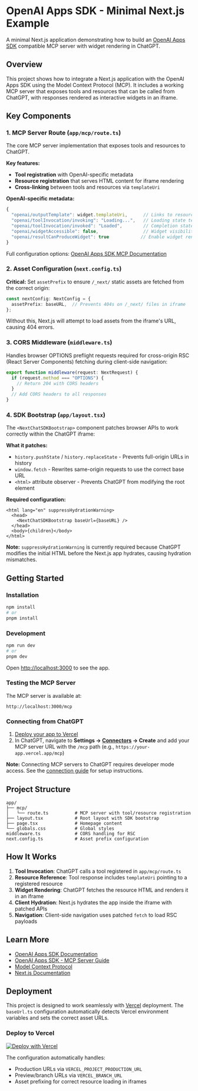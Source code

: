 # OpenAI Apps SDK - Minimal Next.js Example

A minimal Next.js application demonstrating how to build an [OpenAI Apps SDK](https://developers.openai.com/apps-sdk) compatible MCP server with widget rendering in ChatGPT.

## Overview

This project shows how to integrate a Next.js application with the OpenAI Apps SDK using the Model Context Protocol (MCP). It includes a working MCP server that exposes tools and resources that can be called from ChatGPT, with responses rendered as interactive widgets in an iframe.

## Key Components

### 1. MCP Server Route (`app/mcp/route.ts`)

The core MCP server implementation that exposes tools and resources to ChatGPT.

**Key features:**
- **Tool registration** with OpenAI-specific metadata
- **Resource registration** that serves HTML content for iframe rendering
- **Cross-linking** between tools and resources via `templateUri`

**OpenAI-specific metadata:**
```typescript
{
  "openai/outputTemplate": widget.templateUri,      // Links to resource
  "openai/toolInvocation/invoking": "Loading...",   // Loading state text
  "openai/toolInvocation/invoked": "Loaded",        // Completion state text
  "openai/widgetAccessible": false,                 // Widget visibility
  "openai/resultCanProduceWidget": true            // Enable widget rendering
}
```

Full configuration options: [OpenAI Apps SDK MCP Documentation](https://developers.openai.com/apps-sdk/build/mcp-server)

### 2. Asset Configuration (`next.config.ts`)

**Critical:** Set `assetPrefix` to ensure `/_next/` static assets are fetched from the correct origin:

```typescript
const nextConfig: NextConfig = {
  assetPrefix: baseURL,  // Prevents 404s on /_next/ files in iframe
};
```

Without this, Next.js will attempt to load assets from the iframe's URL, causing 404 errors.

### 3. CORS Middleware (`middleware.ts`)

Handles browser OPTIONS preflight requests required for cross-origin RSC (React Server Components) fetching during client-side navigation:

```typescript
export function middleware(request: NextRequest) {
  if (request.method === "OPTIONS") {
    // Return 204 with CORS headers
  }
  // Add CORS headers to all responses
}
```

### 4. SDK Bootstrap (`app/layout.tsx`)

The `<NextChatSDKBootstrap>` component patches browser APIs to work correctly within the ChatGPT iframe:

**What it patches:**
- `history.pushState` / `history.replaceState` - Prevents full-origin URLs in history
- `window.fetch` - Rewrites same-origin requests to use the correct base URL
- `<html>` attribute observer - Prevents ChatGPT from modifying the root element

**Required configuration:**
```tsx
<html lang="en" suppressHydrationWarning>
  <head>
    <NextChatSDKBootstrap baseUrl={baseURL} />
  </head>
  <body>{children}</body>
</html>
```

**Note:** `suppressHydrationWarning` is currently required because ChatGPT modifies the initial HTML before the Next.js app hydrates, causing hydration mismatches.

## Getting Started

### Installation

```bash
npm install
# or
pnpm install
```

### Development

```bash
npm run dev
# or
pnpm dev
```

Open [http://localhost:3000](http://localhost:3000) to see the app.

### Testing the MCP Server

The MCP server is available at:
```
http://localhost:3000/mcp
```

### Connecting from ChatGPT

1. [Deploy your app to Vercel](https://vercel.com/new/clone?repository-url=https%3A%2F%2Fgithub.com%2Funcurated-tests%2Fopenai-apps-sdk-dice-roll)
3. In ChatGPT, navigate to **Settings → [Connectors](https://chatgpt.com/#settings/Connectors) → Create** and add your MCP server URL with the `/mcp` path (e.g., `https://your-app.vercel.app/mcp`)

**Note:** Connecting MCP servers to ChatGPT requires developer mode access. See the [connection guide](https://developers.openai.com/apps-sdk/deploy/connect-chatgpt) for setup instructions.


## Project Structure

```
app/
├── mcp/
│   └── route.ts          # MCP server with tool/resource registration
├── layout.tsx            # Root layout with SDK bootstrap
├── page.tsx              # Homepage content
└── globals.css           # Global styles
middleware.ts             # CORS handling for RSC
next.config.ts            # Asset prefix configuration
```

## How It Works

1. **Tool Invocation**: ChatGPT calls a tool registered in `app/mcp/route.ts`
2. **Resource Reference**: Tool response includes `templateUri` pointing to a registered resource
3. **Widget Rendering**: ChatGPT fetches the resource HTML and renders it in an iframe
4. **Client Hydration**: Next.js hydrates the app inside the iframe with patched APIs
5. **Navigation**: Client-side navigation uses patched `fetch` to load RSC payloads

## Learn More

- [OpenAI Apps SDK Documentation](https://developers.openai.com/apps-sdk)
- [OpenAI Apps SDK - MCP Server Guide](https://developers.openai.com/apps-sdk/build/mcp-server)
- [Model Context Protocol](https://modelcontextprotocol.io)
- [Next.js Documentation](https://nextjs.org/docs)

## Deployment

This project is designed to work seamlessly with [Vercel](https://vercel.com) deployment. The `baseUrl.ts` configuration automatically detects Vercel environment variables and sets the correct asset URLs.

### Deploy to Vercel

[![Deploy with Vercel](https://vercel.com/button)](https://vercel.com/new/clone?repository-url=https://github.com/vercel-labs/openai-apps-sdk-nextjs-starter)

The configuration automatically handles:
- Production URLs via `VERCEL_PROJECT_PRODUCTION_URL`
- Preview/branch URLs via `VERCEL_BRANCH_URL`
- Asset prefixing for correct resource loading in iframes
